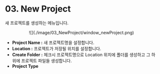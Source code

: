 # 03. New Project

새 프로젝트를 생성하는 메뉴입니다.

<center>
![](./image/03_NewProject/window_newProject.png)
</center>

* **Project Name :** 새 프로젝트명을 설정합니다.  
* **Location :** 프로젝트가 저장될 위치를 설정합니다.  
* **Create Folder :** 체크시 프로젝트명으로 Location 위치에 폴더를 생성하고 그 하위에 프로젝트 파일들 생성합니다. 
* **Project Type** 
